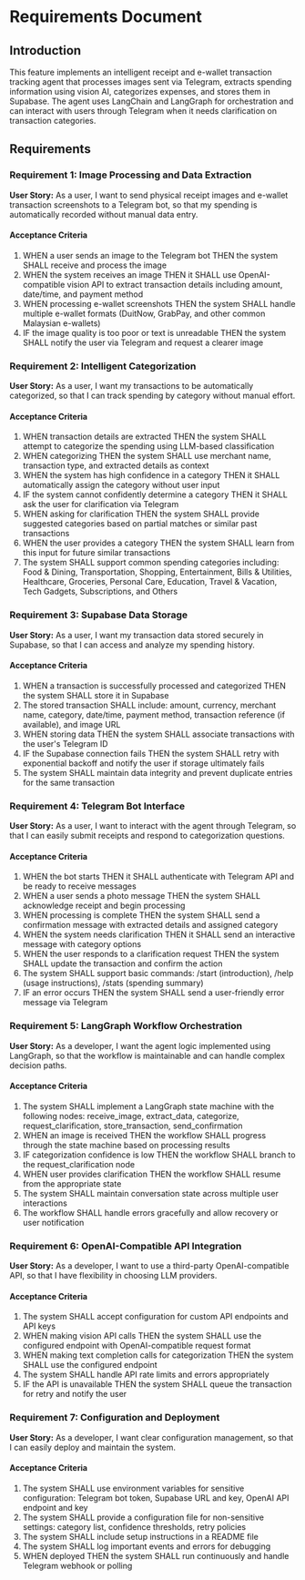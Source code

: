 # Requirements Document

## Introduction

This feature implements an intelligent receipt and e-wallet transaction tracking agent that processes images sent via Telegram, extracts spending information using vision AI, categorizes expenses, and stores them in Supabase. The agent uses LangChain and LangGraph for orchestration and can interact with users through Telegram when it needs clarification on transaction categories.

## Requirements

### Requirement 1: Image Processing and Data Extraction

**User Story:** As a user, I want to send physical receipt images and e-wallet transaction screenshots to a Telegram bot, so that my spending is automatically recorded without manual data entry.

#### Acceptance Criteria

1. WHEN a user sends an image to the Telegram bot THEN the system SHALL receive and process the image
2. WHEN the system receives an image THEN it SHALL use OpenAI-compatible vision API to extract transaction details including amount, date/time, and payment method
3. WHEN processing e-wallet screenshots THEN the system SHALL handle multiple e-wallet formats (DuitNow, GrabPay, and other common Malaysian e-wallets)
5. IF the image quality is too poor or text is unreadable THEN the system SHALL notify the user via Telegram and request a clearer image

### Requirement 2: Intelligent Categorization

**User Story:** As a user, I want my transactions to be automatically categorized, so that I can track spending by category without manual effort.

#### Acceptance Criteria

1. WHEN transaction details are extracted THEN the system SHALL attempt to categorize the spending using LLM-based classification
2. WHEN categorizing THEN the system SHALL use merchant name, transaction type, and extracted details as context
3. WHEN the system has high confidence in a category THEN it SHALL automatically assign the category without user input
4. IF the system cannot confidently determine a category THEN it SHALL ask the user for clarification via Telegram
5. WHEN asking for clarification THEN the system SHALL provide suggested categories based on partial matches or similar past transactions
6. WHEN the user provides a category THEN the system SHALL learn from this input for future similar transactions
7. The system SHALL support common spending categories including: Food & Dining, Transportation, Shopping, Entertainment, Bills & Utilities, Healthcare, Groceries, Personal Care, Education, Travel & Vacation, Tech Gadgets, Subscriptions, and Others

### Requirement 3: Supabase Data Storage

**User Story:** As a user, I want my transaction data stored securely in Supabase, so that I can access and analyze my spending history.

#### Acceptance Criteria

1. WHEN a transaction is successfully processed and categorized THEN the system SHALL store it in Supabase
2. The stored transaction SHALL include: amount, currency, merchant name, category, date/time, payment method, transaction reference (if available), and image URL
3. WHEN storing data THEN the system SHALL associate transactions with the user's Telegram ID
4. IF the Supabase connection fails THEN the system SHALL retry with exponential backoff and notify the user if storage ultimately fails
5. The system SHALL maintain data integrity and prevent duplicate entries for the same transaction

### Requirement 4: Telegram Bot Interface

**User Story:** As a user, I want to interact with the agent through Telegram, so that I can easily submit receipts and respond to categorization questions.

#### Acceptance Criteria

1. WHEN the bot starts THEN it SHALL authenticate with Telegram API and be ready to receive messages
2. WHEN a user sends a photo message THEN the system SHALL acknowledge receipt and begin processing
3. WHEN processing is complete THEN the system SHALL send a confirmation message with extracted details and assigned category
4. WHEN the system needs clarification THEN it SHALL send an interactive message with category options
5. WHEN the user responds to a clarification request THEN the system SHALL update the transaction and confirm the action
6. The system SHALL support basic commands: /start (introduction), /help (usage instructions), /stats (spending summary)
7. IF an error occurs THEN the system SHALL send a user-friendly error message via Telegram

### Requirement 5: LangGraph Workflow Orchestration

**User Story:** As a developer, I want the agent logic implemented using LangGraph, so that the workflow is maintainable and can handle complex decision paths.

#### Acceptance Criteria

1. The system SHALL implement a LangGraph state machine with the following nodes: receive_image, extract_data, categorize, request_clarification, store_transaction, send_confirmation
2. WHEN an image is received THEN the workflow SHALL progress through the state machine based on processing results
3. IF categorization confidence is low THEN the workflow SHALL branch to the request_clarification node
4. WHEN user provides clarification THEN the workflow SHALL resume from the appropriate state
5. The system SHALL maintain conversation state across multiple user interactions
6. The workflow SHALL handle errors gracefully and allow recovery or user notification

### Requirement 6: OpenAI-Compatible API Integration

**User Story:** As a developer, I want to use a third-party OpenAI-compatible API, so that I have flexibility in choosing LLM providers.

#### Acceptance Criteria

1. The system SHALL accept configuration for custom API endpoints and API keys
2. WHEN making vision API calls THEN the system SHALL use the configured endpoint with OpenAI-compatible request format
3. WHEN making text completion calls for categorization THEN the system SHALL use the configured endpoint
4. The system SHALL handle API rate limits and errors appropriately
5. IF the API is unavailable THEN the system SHALL queue the transaction for retry and notify the user

### Requirement 7: Configuration and Deployment

**User Story:** As a developer, I want clear configuration management, so that I can easily deploy and maintain the system.

#### Acceptance Criteria

1. The system SHALL use environment variables for sensitive configuration: Telegram bot token, Supabase URL and key, OpenAI API endpoint and key
2. The system SHALL provide a configuration file for non-sensitive settings: category list, confidence thresholds, retry policies
3. The system SHALL include setup instructions in a README file
4. The system SHALL log important events and errors for debugging
5. WHEN deployed THEN the system SHALL run continuously and handle Telegram webhook or polling
